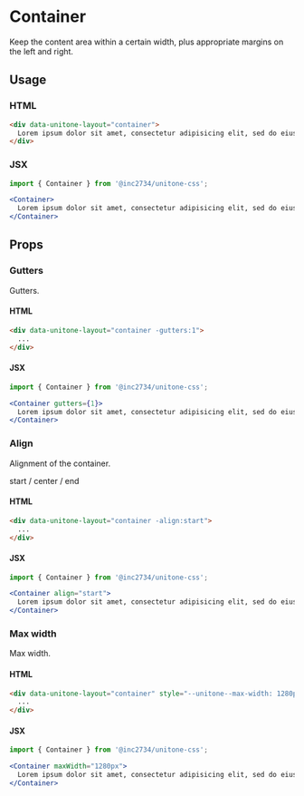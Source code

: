 # Container

Keep the content area within a certain width, plus appropriate margins on the left and right.

## Usage

### HTML

```html
<div data-unitone-layout="container">
  Lorem ipsum dolor sit amet, consectetur adipisicing elit, sed do eiusmod tempor incididunt ut labore et dolore magna aliqua. Ut enim ad minim veniam, quis nostrud exercitation ullamco laboris nisi ut aliquip ex ea commodo consequat. Duis aute irure dolor in reprehenderit in voluptate velit esse cill
</div>
```

### JSX

```jsx
import { Container } from '@inc2734/unitone-css';

<Container>
  Lorem ipsum dolor sit amet, consectetur adipisicing elit, sed do eiusmod tempor incididunt ut labore et dolore magna aliqua. Ut enim ad minim veniam, quis nostrud exercitation ullamco laboris nisi ut aliquip ex ea commodo consequat. Duis aute irure dolor in reprehenderit in voluptate velit esse cill
</Container>
```

## Props

### Gutters

Gutters.

#### HTML

```html
<div data-unitone-layout="container -gutters:1">
  ...
</div>
```

#### JSX

```jsx
import { Container } from '@inc2734/unitone-css';

<Container gutters={1}>
  Lorem ipsum dolor sit amet, consectetur adipisicing elit, sed do eiusmod tempor incididunt ut labore et dolore magna aliqua. Ut enim ad minim veniam, quis nostrud exercitation ullamco laboris nisi ut aliquip ex ea commodo consequat. Duis aute irure dolor in reprehenderit in voluptate velit esse cill
</Container>
```

### Align

Alignment of the container.

start / center / end

#### HTML

```html
<div data-unitone-layout="container -align:start">
  ...
</div>
```

#### JSX

```jsx
import { Container } from '@inc2734/unitone-css';

<Container align="start">
  Lorem ipsum dolor sit amet, consectetur adipisicing elit, sed do eiusmod tempor incididunt ut labore et dolore magna aliqua. Ut enim ad minim veniam, quis nostrud exercitation ullamco laboris nisi ut aliquip ex ea commodo consequat. Duis aute irure dolor in reprehenderit in voluptate velit esse cill
</Container>
```

### Max width

Max width.

#### HTML

```html
<div data-unitone-layout="container" style="--unitone--max-width: 1280px">
  ...
</div>
```

#### JSX

```jsx
import { Container } from '@inc2734/unitone-css';

<Container maxWidth="1280px">
  Lorem ipsum dolor sit amet, consectetur adipisicing elit, sed do eiusmod tempor incididunt ut labore et dolore magna aliqua. Ut enim ad minim veniam, quis nostrud exercitation ullamco laboris nisi ut aliquip ex ea commodo consequat. Duis aute irure dolor in reprehenderit in voluptate velit esse cill
</Container>
```

